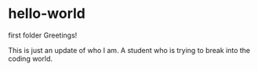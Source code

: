 # hello-world
first folder
Greetings!

This is just an update of who I am.  A student who is trying to break into the coding world.
